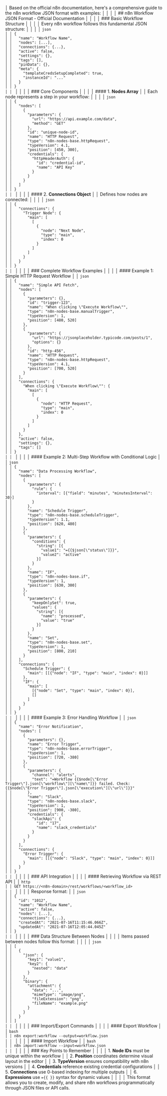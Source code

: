 │ Based on the official n8n documentation, here's a comprehensive guide to the n8n workflow JSON format with examples:                                                                                               │
│                                                                                                                                                                                                                    │
│ ## n8n Workflow JSON Format - Official Documentation                                                                                                                                                               │
│                                                                                                                                                                                                                    │
│ ### Basic Workflow Structure                                                                                                                                                                                       │
│                                                                                                                                                                                                                    │
│ Every n8n workflow follows this fundamental JSON structure:                                                                                                                                                        │
│                                                                                                                                                                                                                    │
│ ```json                                                                                                                                                                                                            │
│ {                                                                                                                                                                                                                  │
│   "name": "Workflow Name",                                                                                                                                                                                         │
│   "nodes": [...],                                                                                                                                                                                                  │
│   "connections": {...},                                                                                                                                                                                            │
│   "active": false,                                                                                                                                                                                                 │
│   "settings": {},                                                                                                                                                                                                  │
│   "tags": [],                                                                                                                                                                                                      │
│   "pinData": {},                                                                                                                                                                                                   │
│   "meta": {                                                                                                                                                                                                        │
│     "templateCredsSetupCompleted": true,                                                                                                                                                                           │
│     "instanceId": "..."                                                                                                                                                                                            │
│   }                                                                                                                                                                                                                │
│ }                                                                                                                                                                                                                  │
│ ```                                                                                                                                                                                                                │
│                                                                                                                                                                                                                    │
│ ### Core Components                                                                                                                                                                                                │
│                                                                                                                                                                                                                    │
│ #### 1. **Nodes Array**                                                                                                                                                                                            │
│ Each node represents a step in your workflow:                                                                                                                                                                      │
│                                                                                                                                                                                                                    │
│ ```json                                                                                                                                                                                                            │
│ {                                                                                                                                                                                                                  │
│   "nodes": [                                                                                                                                                                                                       │
│     {                                                                                                                                                                                                              │
│       "parameters": {                                                                                                                                                                                              │
│         "url": "https://api.example.com/data",                                                                                                                                                                     │
│         "method": "GET"                                                                                                                                                                                            │
│       },                                                                                                                                                                                                           │
│       "id": "unique-node-id",                                                                                                                                                                                      │
│       "name": "HTTP Request",                                                                                                                                                                                      │
│       "type": "n8n-nodes-base.httpRequest",                                                                                                                                                                        │
│       "typeVersion": 4.1,                                                                                                                                                                                          │
│       "position": [450, 300],                                                                                                                                                                                      │
│       "credentials": {                                                                                                                                                                                             │
│         "httpHeaderAuth": {                                                                                                                                                                                        │
│           "id": "credential-id",                                                                                                                                                                                   │
│           "name": "API Key"                                                                                                                                                                                        │
│         }                                                                                                                                                                                                          │
│       }                                                                                                                                                                                                            │
│     }                                                                                                                                                                                                              │
│   ]                                                                                                                                                                                                                │
│ }                                                                                                                                                                                                                  │
│ ```                                                                                                                                                                                                                │
│                                                                                                                                                                                                                    │
│ #### 2. **Connections Object**                                                                                                                                                                                     │
│ Defines how nodes are connected:                                                                                                                                                                                   │
│                                                                                                                                                                                                                    │
│ ```json                                                                                                                                                                                                            │
│ {                                                                                                                                                                                                                  │
│   "connections": {                                                                                                                                                                                                 │
│     "Trigger Node": {                                                                                                                                                                                              │
│       "main": [                                                                                                                                                                                                    │
│         [                                                                                                                                                                                                          │
│           {                                                                                                                                                                                                        │
│             "node": "Next Node",                                                                                                                                                                                   │
│             "type": "main",                                                                                                                                                                                        │
│             "index": 0                                                                                                                                                                                             │
│           }                                                                                                                                                                                                        │
│         ]                                                                                                                                                                                                          │
│       ]                                                                                                                                                                                                            │
│     }                                                                                                                                                                                                              │
│   }                                                                                                                                                                                                                │
│ }                                                                                                                                                                                                                  │
│ ```                                                                                                                                                                                                                │
│                                                                                                                                                                                                                    │
│ ### Complete Workflow Examples                                                                                                                                                                                     │
│                                                                                                                                                                                                                    │
│ #### Example 1: Simple HTTP Request Workflow                                                                                                                                                                       │
│ ```json                                                                                                                                                                                                            │
│ {                                                                                                                                                                                                                  │
│   "name": "Simple API Fetch",                                                                                                                                                                                      │
│   "nodes": [                                                                                                                                                                                                       │
│     {                                                                                                                                                                                                              │
│       "parameters": {},                                                                                                                                                                                            │
│       "id": "trigger-123",                                                                                                                                                                                         │
│       "name": "When clicking \"Execute Workflow\"",                                                                                                                                                                │
│       "type": "n8n-nodes-base.manualTrigger",                                                                                                                                                                      │
│       "typeVersion": 1,                                                                                                                                                                                            │
│       "position": [480, 520]                                                                                                                                                                                       │
│     },                                                                                                                                                                                                             │
│     {                                                                                                                                                                                                              │
│       "parameters": {                                                                                                                                                                                              │
│         "url": "https://jsonplaceholder.typicode.com/posts/1",                                                                                                                                                     │
│         "options": {}                                                                                                                                                                                              │
│       },                                                                                                                                                                                                           │
│       "id": "http-456",                                                                                                                                                                                            │
│       "name": "HTTP Request",                                                                                                                                                                                      │
│       "type": "n8n-nodes-base.httpRequest",                                                                                                                                                                        │
│       "typeVersion": 4.1,                                                                                                                                                                                          │
│       "position": [700, 520]                                                                                                                                                                                       │
│     }                                                                                                                                                                                                              │
│   ],                                                                                                                                                                                                               │
│   "connections": {                                                                                                                                                                                                 │
│     "When clicking \"Execute Workflow\"": {                                                                                                                                                                        │
│       "main": [                                                                                                                                                                                                    │
│         [                                                                                                                                                                                                          │
│           {                                                                                                                                                                                                        │
│             "node": "HTTP Request",                                                                                                                                                                                │
│             "type": "main",                                                                                                                                                                                        │
│             "index": 0                                                                                                                                                                                             │
│           }                                                                                                                                                                                                        │
│         ]                                                                                                                                                                                                          │
│       ]                                                                                                                                                                                                            │
│     }                                                                                                                                                                                                              │
│   },                                                                                                                                                                                                               │
│   "active": false,                                                                                                                                                                                                 │
│   "settings": {},                                                                                                                                                                                                  │
│   "tags": []                                                                                                                                                                                                       │
│ }                                                                                                                                                                                                                  │
│ ```                                                                                                                                                                                                                │
│                                                                                                                                                                                                                    │
│ #### Example 2: Multi-Step Workflow with Conditional Logic                                                                                                                                                         │
│ ```json                                                                                                                                                                                                            │
│ {                                                                                                                                                                                                                  │
│   "name": "Data Processing Workflow",                                                                                                                                                                              │
│   "nodes": [                                                                                                                                                                                                       │
│     {                                                                                                                                                                                                              │
│       "parameters": {                                                                                                                                                                                              │
│         "rule": {                                                                                                                                                                                                  │
│           "interval": [{"field": "minutes", "minutesInterval": 30}]                                                                                                                                                │
│         }                                                                                                                                                                                                          │
│       },                                                                                                                                                                                                           │
│       "name": "Schedule Trigger",                                                                                                                                                                                  │
│       "type": "n8n-nodes-base.scheduleTrigger",                                                                                                                                                                    │
│       "typeVersion": 1.1,                                                                                                                                                                                          │
│       "position": [620, 480]                                                                                                                                                                                       │
│     },                                                                                                                                                                                                             │
│     {                                                                                                                                                                                                              │
│       "parameters": {                                                                                                                                                                                              │
│         "conditions": {                                                                                                                                                                                            │
│           "string": [{                                                                                                                                                                                             │
│             "value1": "={{$json[\"status\"]}}",                                                                                                                                                                    │
│             "value2": "active"                                                                                                                                                                                     │
│           }]                                                                                                                                                                                                       │
│         }                                                                                                                                                                                                          │
│       },                                                                                                                                                                                                           │
│       "name": "IF",                                                                                                                                                                                                │
│       "type": "n8n-nodes-base.if",                                                                                                                                                                                 │
│       "typeVersion": 1,                                                                                                                                                                                            │
│       "position": [630, 300]                                                                                                                                                                                       │
│     },                                                                                                                                                                                                             │
│     {                                                                                                                                                                                                              │
│       "parameters": {                                                                                                                                                                                              │
│         "keepOnlySet": true,                                                                                                                                                                                       │
│         "values": {                                                                                                                                                                                                │
│           "string": [{                                                                                                                                                                                             │
│             "name": "processed",                                                                                                                                                                                   │
│             "value": "true"                                                                                                                                                                                        │
│           }]                                                                                                                                                                                                       │
│         }                                                                                                                                                                                                          │
│       },                                                                                                                                                                                                           │
│       "name": "Set",                                                                                                                                                                                               │
│       "type": "n8n-nodes-base.set",                                                                                                                                                                                │
│       "typeVersion": 1,                                                                                                                                                                                            │
│       "position": [800, 210]                                                                                                                                                                                       │
│     }                                                                                                                                                                                                              │
│   ],                                                                                                                                                                                                               │
│   "connections": {                                                                                                                                                                                                 │
│     "Schedule Trigger": {                                                                                                                                                                                          │
│       "main": [[{"node": "IF", "type": "main", "index": 0}]]                                                                                                                                                       │
│     },                                                                                                                                                                                                             │
│     "IF": {                                                                                                                                                                                                        │
│       "main": [                                                                                                                                                                                                    │
│         [{"node": "Set", "type": "main", "index": 0}],                                                                                                                                                             │
│         []                                                                                                                                                                                                         │
│       ]                                                                                                                                                                                                            │
│     }                                                                                                                                                                                                              │
│   }                                                                                                                                                                                                                │
│ }                                                                                                                                                                                                                  │
│ ```                                                                                                                                                                                                                │
│                                                                                                                                                                                                                    │
│ #### Example 3: Error Handling Workflow                                                                                                                                                                            │
│ ```json                                                                                                                                                                                                            │
│ {                                                                                                                                                                                                                  │
│   "name": "Error Notification",                                                                                                                                                                                    │
│   "nodes": [                                                                                                                                                                                                       │
│     {                                                                                                                                                                                                              │
│       "parameters": {},                                                                                                                                                                                            │
│       "name": "Error Trigger",                                                                                                                                                                                     │
│       "type": "n8n-nodes-base.errorTrigger",                                                                                                                                                                       │
│       "typeVersion": 1,                                                                                                                                                                                            │
│       "position": [720, -380]                                                                                                                                                                                      │
│     },                                                                                                                                                                                                             │
│     {                                                                                                                                                                                                              │
│       "parameters": {                                                                                                                                                                                              │
│         "channel": "alerts",                                                                                                                                                                                       │
│         "text": "=Workflow {{$node[\"Error Trigger\"].json[\"workflow\"][\"name\"]}} failed. Check: {{$node[\"Error Trigger\"].json[\"execution\"][\"url\"]}}"                                                     │
│       },                                                                                                                                                                                                           │
│       "name": "Slack",                                                                                                                                                                                             │
│       "type": "n8n-nodes-base.slack",                                                                                                                                                                              │
│       "typeVersion": 1,                                                                                                                                                                                            │
│       "position": [900, -380],                                                                                                                                                                                     │
│       "credentials": {                                                                                                                                                                                             │
│         "slackApi": {                                                                                                                                                                                              │
│           "id": "17",                                                                                                                                                                                              │
│           "name": "slack_credentials"                                                                                                                                                                              │
│         }                                                                                                                                                                                                          │
│       }                                                                                                                                                                                                            │
│     }                                                                                                                                                                                                              │
│   ],                                                                                                                                                                                                               │
│   "connections": {                                                                                                                                                                                                 │
│     "Error Trigger": {                                                                                                                                                                                             │
│       "main": [[{"node": "Slack", "type": "main", "index": 0}]]                                                                                                                                                    │
│     }                                                                                                                                                                                                              │
│   }                                                                                                                                                                                                                │
│ }                                                                                                                                                                                                                  │
│ ```                                                                                                                                                                                                                │
│                                                                                                                                                                                                                    │
│ ### API Integration                                                                                                                                                                                                │
│                                                                                                                                                                                                                    │
│ #### Retrieving Workflow via REST API                                                                                                                                                                              │
│ ```http                                                                                                                                                                                                            │
│ GET https://<n8n-domain>/rest/workflows/<workflow_id>                                                                                                                                                              │
│ ```                                                                                                                                                                                                                │
│                                                                                                                                                                                                                    │
│ Response format:                                                                                                                                                                                                   │
│ ```json                                                                                                                                                                                                            │
│ {                                                                                                                                                                                                                  │
│   "id": "1012",                                                                                                                                                                                                    │
│   "name": "Workflow Name",                                                                                                                                                                                         │
│   "active": false,                                                                                                                                                                                                 │
│   "nodes": [...],                                                                                                                                                                                                  │
│   "connections": {...},                                                                                                                                                                                            │
│   "createdAt": "2021-07-16T11:15:46.066Z",                                                                                                                                                                         │
│   "updatedAt": "2021-07-16T12:05:44.045Z"                                                                                                                                                                          │
│ }                                                                                                                                                                                                                  │
│ ```                                                                                                                                                                                                                │
│                                                                                                                                                                                                                    │
│ ### Data Structure Between Nodes                                                                                                                                                                                   │
│                                                                                                                                                                                                                    │
│ Items passed between nodes follow this format:                                                                                                                                                                     │
│                                                                                                                                                                                                                    │
│ ```json                                                                                                                                                                                                            │
│ [                                                                                                                                                                                                                  │
│   {                                                                                                                                                                                                                │
│     "json": {                                                                                                                                                                                                      │
│       "key1": "value1",                                                                                                                                                                                            │
│       "key2": {                                                                                                                                                                                                    │
│         "nested": "data"                                                                                                                                                                                           │
│       }                                                                                                                                                                                                            │
│     },                                                                                                                                                                                                             │
│     "binary": {                                                                                                                                                                                                    │
│       "attachment": {                                                                                                                                                                                              │
│         "data": "...",                                                                                                                                                                                             │
│         "mimeType": "image/png",                                                                                                                                                                                   │
│         "fileExtension": "png",                                                                                                                                                                                    │
│         "fileName": "example.png"                                                                                                                                                                                  │
│       }                                                                                                                                                                                                            │
│     }                                                                                                                                                                                                              │
│   }                                                                                                                                                                                                                │
│ ]                                                                                                                                                                                                                  │
│ ```                                                                                                                                                                                                                │
│                                                                                                                                                                                                                    │
│ ### Import/Export Commands                                                                                                                                                                                         │
│                                                                                                                                                                                                                    │
│ #### Export Workflow                                                                                                                                                                                               │
│ ```bash                                                                                                                                                                                                            │
│ n8n export:workflow --output=workflow.json                                                                                                                                                                         │
│ ```                                                                                                                                                                                                                │
│                                                                                                                                                                                                                    │
│ #### Import Workflow                                                                                                                                                                                               │
│ ```bash                                                                                                                                                                                                            │
│ n8n import:workflow --input=workflow.json                                                                                                                                                                          │
│ ```                                                                                                                                                                                                                │
│                                                                                                                                                                                                                    │
│ ### Key Points to Remember                                                                                                                                                                                         │
│                                                                                                                                                                                                                    │
│ 1. **Node IDs** must be unique within the workflow                                                                                                                                                                 │
│ 2. **Position** coordinates determine visual layout in the editor                                                                                                                                                  │
│ 3. **TypeVersion** ensures compatibility with n8n versions                                                                                                                                                         │
│ 4. **Credentials** reference existing credential configurations                                                                                                                                                    │
│ 5. **Connections** use 0-based indexing for multiple outputs                                                                                                                                                       │
│ 6. **Expressions** use `={{ }}` syntax for dynamic values                                                                                                                                                          │
│                                                                                                                                                                                                                    │
│ This format allows you to create, modify, and share n8n workflows programmatically through JSON files or API calls.     
